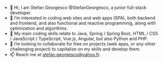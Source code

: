 - 👋 Hi, I am Stefan Georgesco @StefanGeorgesco, a junior full-stack developer.
- 👀 I’m interested in coding web sites and web apps (SPA), both backend and frontend, and also functional and reactive programmnig, along with optimization and algorithms.
- 🌱 My main coding skills relate to Java, Spring / Spring Boot, HTML / CSS / JavaScript / TypeScript, Vue.js, Angular, but also Python and PHP.
- 💞️ I’m looking to collaborate for free on projects (web apps, or any other challenging project) to capitalize on my skills and develop them.
- 📫 Reach me at stefan.georgesco@yahoo.fr.

<!---
StefanGeorgesco/StefanGeorgesco is a ✨ special ✨ repository because its `README.md` (this file) appears on your GitHub profile.
You can click the Preview link to take a look at your changes.
--->
